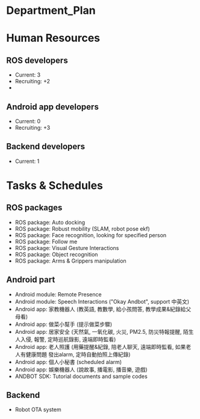 # Department_Plan

# Human Resources
## ROS developers
* Current: 3
* Recruiting: +2
 *  

## Android app developers
* Current: 0
* Recruiting: +3

## Backend developers
* Current: 1

# Tasks & Schedules
## ROS packages
* ROS package: Auto docking
* ROS package: Robust mobility (SLAM, robot pose ekf)
* ROS package: Face recognition, looking for specified person
* ROS package: Follow me
* ROS package: Visual Gesture Interactions
* ROS package: Object recognition
* ROS package: Arms & Grippers manipulation


## Android part
* Android module: Remote Presence
* Android module: Speech Interactions ("Okay Andbot", support 中英文)
* Android app: 家教機器人 (教英語, 教數學, 給小孩問答, 教學成果&紀錄給父母看)
* Android app: 做菜小幫手 (提示做菜步驟)
* Android app: 居家安全 (天然氣, 一氧化碳, 火災, PM2.5, 防災特報提醒, 陌生人入侵, 報警, 定時巡航錄影, 遠端即時監看)
* Android app: 老人照護 (用藥提醒&紀錄, 陪老人聊天, 遠端即時監看, 如果老人有健康問題 發出alarm, 定時自動拍照上傳紀錄)
* Android app: 個人小秘書 (scheduled alarm)
* Android app: 娛樂機器人 (說故事, 播電影, 播音樂, 遊戲)
* ANDBOT SDK: Tutorial documents and sample codes 

## Backend
* Robot OTA system




